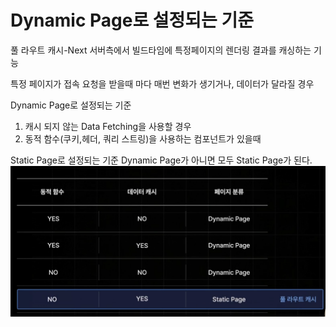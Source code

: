 # Dynamic Page로 설정되는 기준

풀 라우트 캐시-Next 서버측에서 빌드타임에 특정페이지의 렌더링 결과를 캐싱하는 기능

특정 페이지가 접속 요청을 받을때 마다 매번 변화가 생기거나, 데이터가 달라질 경우

Dynamic Page로 설정되는 기준

1. 캐시 되지 않는 Data Fetching을 사용할 경우
2. 동적 함수(쿠키,헤더, 쿼리 스트링)을 사용하는 컴포넌트가 있을때

Static Page로 설정되는 기준
Dynamic Page가 아니면 모두 Static Page가 된다.
![alt text](image.png)